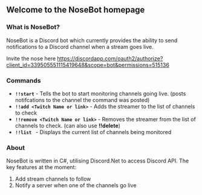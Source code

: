 ## Welcome to the NoseBot homepage


### What is NoseBot?

NoseBot is a Discord bot which currently provides the ability to send notifications to a Discord channel when a stream goes live.

Invite the nose here https://discordapp.com/oauth2/authorize?client_id=339505551115419648&scope=bot&permissions=515136


### Commands

- **```!!start```** - Tells the bot to start monitoring channels going live. (posts notifcations to the channel the command was posted)
- **```!!add <Twitch Name or link>```** - Adds the streamer to the list of channels to check
- **```!!remove <Twitch Name or link>```** - Removes the streamer from the list of channels to check. (can also use **!!delete**)
- **```!!list ```** - Displays the current list of channels being monitored


### About
NoseBot is written in C#, utilising Discord.Net to access Discord API.
The key features at the moment:
1. Add stream channels to follow
2. Notify a server when one of the channels go live


